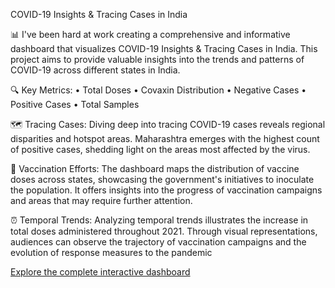 COVID-19 Insights & Tracing Cases in India

📊 I've been hard at work creating a comprehensive and informative dashboard that visualizes COVID-19 Insights & Tracing Cases in India. This project aims to provide valuable insights into the trends and patterns of COVID-19 across different states in India.

🔍 Key Metrics:
•	Total Doses
•	Covaxin Distribution
•	Negative Cases
•	Positive Cases
•	Total Samples

🗺️ Tracing Cases: Diving deep into tracing COVID-19 cases reveals regional disparities and hotspot areas. Maharashtra emerges with the highest count of positive cases, shedding light on the areas most affected by the virus.

💉 Vaccination Efforts: The dashboard maps the distribution of vaccine doses across states, showcasing the government's initiatives to inoculate the population. It offers insights into the progress of vaccination campaigns and areas that may require further attention.

⏰ Temporal Trends: Analyzing temporal trends illustrates the increase in total doses administered throughout 2021. Through visual representations, audiences can observe the trajectory of vaccination campaigns and the evolution of response measures to the pandemic


[Explore the complete interactive dashboard](https://www.novypro.com/project/covid-19-insights--tracing-cases-in-india)

